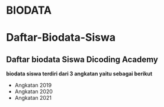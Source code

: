 # BIODATA
Daftar-Biodata-Siswa
==
Daftar biodata Siswa Dicoding Academy
--
**biodata siswa terdiri dari 3 angkatan yaitu sebagai berikut**
- Angkatan 2019
- Angkatan 2020
- Angkatan 2021
